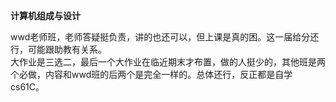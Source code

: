 **计算机组成与设计**

wwd老师班，老师答疑挺负责，讲的也还可以，但上课是真的困。这一届给分还行，可能跟助教有关系。\
大作业是三选二，最后一个大作业在临近期末才布置，做的人挺少的，其他班是两个必做，内容和wwd班的后两个是完全一样的。总体还行，反正都是自学cs61C。
